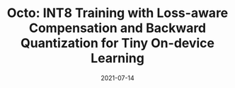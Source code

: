 ---
title: "Octo: INT8 Training with Loss-aware Compensation and Backward Quantization for Tiny On-device Learning"
authors:
- Qihua Zhou
- Song Guo
- Zhihao Qu
- Jingcai Guo
- Zhenda Xu
- Jiewei Zhang
- Tao Guo
- Boyuan Luo
- Jingren Zhou
date: "2021-07-14"
doi: ""


# Publication type.
# Legend: 0 = Uncategorized; 1 = Conference paper; 2 = Journal article;
# 3 = Preprint / Working Paper; 4 = Report; 5 = Book; 6 = Book section;
# 7 = Thesis; 8 = Patent
publication_types: ["1"]

# Publication name and optional abbreviated publication name.
publication: In *USENIX Annual Technical Conference*
publication_short: In *USENIX ATC* (CCF-A)

# links:
# - name: Custom Link
#   url: http://example.org
url_pdf: https://www.usenix.org/system/files/atc21-zhou.pdf
# url_code: '#'
# url_dataset: '#'
url_poster: https://www.usenix.org/conference/atc21/presentation/zhou-qihua
# url_project: ''
# url_slides: ''
# url_video: '#'

# Featured image
# To use, add an image named `featured.jpg/png` to your page's folder. 
# image:
#   caption: 'Image credit: [**Unsplash**](https://unsplash.com/photos/pLCdAaMFLTE)'
#   focal_point: ""
#   preview_only: false

# Associated Projects (optional).
#   Associate this publication with one or more of your projects.
#   Simply enter your project's folder or file name without extension.
#   E.g. `internal-project` references `content/project/internal-project/index.md`.
#   Otherwise, set `projects: []`.
projects: []
---